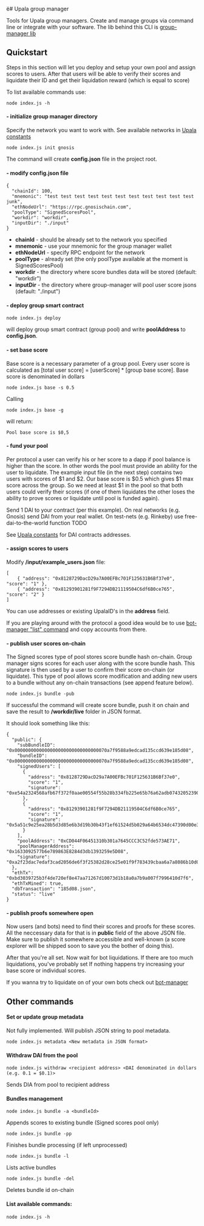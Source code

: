 ё# Upala group manager

Tools for Upala group managers. Create and manage groups via command line or integrate with your software. The lib behind this CLI is [group-manager lib](https://github.com/upala-digital-identity/group-manager)

## Quickstart

Steps in this section will let you deploy and setup your own pool and assign scores to users. After that users will be able to verify their scores and liquidate their ID and get their liquidation reward (which is equal to score)

To list available commands use:

    node index.js -h

#### - initialize group manager directory

Specify the network you want to work with. See available networks in [Upala constants](https://github.com/upala-digital-identity/constants)

    node index.js init gnosis

The command will create **config.json** file in the project root.


#### - modify config.json file

    {
      "chainId": 100,
      "mnemonic": "test test test test test test test test test test test junk",
      "ethNodeUrl": "https://rpc.gnosischain.com",
      "poolType": "SignedScoresPool",
      "workdir": "workdir",
      "inputDir": "./input"
    }

- **chainId** - should be already set to the network you specified
- **mnemonic** - use your mnemonic for the group manager wallet
- **ethNodeUrl** - specify RPC endpoint for the network
- **poolType** - already set (the only poolType available at the moment is SignedScoresPool)
- **workdir** - the directory where score bundles data will be stored (default: "workdir")
- **inputDir** - the directory where group-manager will pool user score jsons (default: "./input") 

#### - deploy group smart contract

    node index.js deploy

will deploy group smart contract (group pool) and write **poolAddress** to **config.json**.


#### - set base score

Base score is a necessary parameter of a group pool. Every user score is calculated as [total user score] = [userScore] * [group base score]. Base score is denominated in dollars

    node index.js base -s 0.5

Calling 
    
    node index.js base -g

will return:
    
    Pool base score is $0,5

#### - fund your pool

Per protocol a user can verify his or her score to a dapp if pool balance is higher than the score. In other words the pool must provide an ability for the user to liquidate. The example input file (in the next step) contains two users with scores of $1 and $2. Our base score is $0.5 which gives $1 max score across the group. So we need at least $1 in the pool so that both users could verify their scores (if one of them liquidates the other loses the ability to prove scores or liquidate until pool is funded again).

Send 1 DAI to your contract (per this example). On real networks (e.g. Gnosis) send DAI from your real wallet. On test-nets (e.g. Rinkeby) use free-dai-to-the-world function TODO

See [Upala constants](https://github.com/upala-digital-identity/constants) for DAI contracts addresses.

#### - assign scores to users

Modify **/input/example_users.json** file:

    [
        { "address": "0x8128729DacD29a7A00EFBc701F125631B6Bf37e0", "score": "1" },
        { "address": "0x81293901281f9F7294DB21119504C6df6B0ce765", "score": "2" }
    ]

You can use addresses or existing UpalaID's in the **address** field.

If you are playing around with the protocol a good idea would be to use [bot-manager "list" command](https://github.com/upala-digital-identity/bot-manager-cli) and copy accounts from there.

#### - publish user scores on-chain

The Signed scores type of pool stores score bundle hash on-chain. Group manager signs scores for each user along with the score bundle hash. This signature is then used by a user to confirm their score on-chain (or liquidate). This type of pool allows score modification and adding new users to a bundle without any on-chain transactions (see append feature below).


    node index.js bundle -pub

If successful the command will create score bundle, push it on chain and save the result to **/workdir/live** folder in JSON format.

It should look something like this:

    {
      "public": {
        "subBundleID": "0x0000000000000000000000000000000070a7f9588a9edcad135ccd639e185d08",
        "bundleID": "0x0000000000000000000000000000000070a7f9588a9edcad135ccd639e185d08",
        "signedUsers": [
          {
            "address": "0x8128729DacD29a7A00EFBc701F125631B6Bf37e0",
            "score": "1",
            "signature": "0xe54a2324568afb67f372f0aae00554f55b28b334fb225e65b76a62adb07432052390c0079470015cef82c3f91c1f4602fd3b300c05843f05690109f8c65d20ec1b"
          },
          {
            "address": "0x81293901281f9F7294DB21119504C6df6B0ce765",
            "score": "1",
            "signature": "0x5a51c9e25ea28b5d3d85e6b3d19b30b43f1ef61524d5b029a64b6534dc47390d00e3f188d02830b4062f1e5db4b3c5f8106d5d22c80c87c58c8d8abdf20f37c31c"
          }
        ],
        "poolAddress": "0xCD044F06451310b301a7645CCC3C52fde573AE71",
        "poolManagerAddress": "0x1633092577b6e789863E8284d3db1393259e5D08",
        "signature": "0xa2f23dac7edaf3cad2056de6f3f25382d28ce25e01f9f783439cbaa6a7a8086b10d0aac436df595771b7c694dcdc6daa147d63d1081537613dc0570817a068061b"
      },
      "ethTx": "0xbd3039725b3f4de720ef8e47aa71267d10073d1b18a0a7b9a007f7996410d7f6",
      "ethTxMined": true,
      "dbTransaction": "185d08.json",
      "status": "live"
    }

#### - publish proofs somewhere open

Now users (and bots) need to find their scores and proofs for these scores. All the neccessary data for that is in **public** field of the above JSON file. Make sure to publish it somewhere accessible and well-known (a score explorer will be shipped soon to save you the bother of doing this).

After that you're all set. Now wait for bot liquidations. If there are too much liquidations, you've probably set If nothing happens try increasing your base score or individual scores. 

If you wanna try to liquidate on of your own bots check out [bot-manager](https://github.com/upala-digital-identity/bot-manager-cli)

## Other commands

#### Set or update group metadata

Not fully implemented. Will publish JSON string to pool metadata. 

    node index.js metadata <New metadata in JSON format>

#### Withdraw DAI from the pool

    node index.js withdraw <recipient address> <DAI denominated in dollars (e.g. 0.1 = $0.1)>

Sends DIA from pool to recipient address

#### Bundles management

    node index.js bundle -a <bundleId>

Appends scores to existing bundle (Signed scores pool only)

    node index.js bundle -pp

Finishes bundle processing (if left unprocessed)

    node index.js bundle -l

Lists active bundles

    node index.js bundle -del

Deletes bundle id on-chain

#### List available commands:

    node index.js -h

